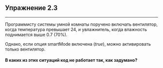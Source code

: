 ## Упражнение 2.3

***

Программисту системы умной комнаты поручено включать вентилятор, когда температура превышает 24, и увлажнитель, когда влажность поднимается выше 0.7 (70%).

Однако, если опция smartMode включена (*true*), можно активировать только вентилятор.

#### В каких из этих ситуаций код не работает так, как задумано?